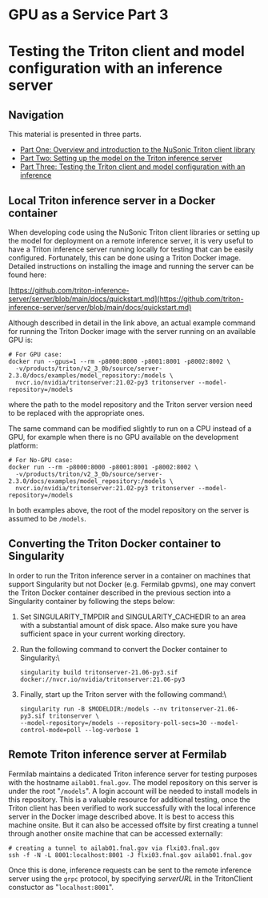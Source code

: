 GPU as a Service Part 3
====================================================

Testing the Triton client and model configuration with an inference server
==========================================================================================================================================================

Navigation
--------------------------

This material is presented in three parts.

-   [Part One: Overview and introduction to the NuSonic Triton client library](_GPU_as_a_Service_)
-   [Part Two: Setting up the model on the Triton inference server](GPU_as_a_Service_part_two)
-   [Part Three: Testing the Triton client and model configuration with an inference](GPU_as_a_Service_part_three)

Local Triton inference server in a Docker container
------------------------------------------------------------------------------------------------------------

When developing code using the NuSonic Triton client libraries or setting up the model for deployment on a remote inference server, it is very useful to have a Triton inference server running locally for testing that can be easily configured. Fortunately, this can be done using a Triton Docker image. Detailed instructions on installing the image and running the server can be found here:

[https://github.com/triton-inference-server/server/blob/main/docs/quickstart.md](https://github.com/triton-inference-server/server/blob/main/docs/quickstart.md)

Although described in detail in the link above, an actual example command for running the Triton Docker image with the server running on an available GPU is:

    # For GPU case:
    docker run --gpus=1 --rm -p8000:8000 -p8001:8001 -p8002:8002 \
      -v/products/triton/v2_3_0b/source/server-2.3.0/docs/examples/model_repository:/models \
      nvcr.io/nvidia/tritonserver:21.02-py3 tritonserver --model-repository=/models

where the path to the model repository and the Triton server version need to be replaced with the appropriate ones.

The same command can be modified slightly to run on a CPU instead of a GPU, for example when there is no GPU available on the development platform:

    # For No-GPU case:
    docker run --rm -p8000:8000 -p8001:8001 -p8002:8002 \
      -v/products/triton/v2_3_0b/source/server-2.3.0/docs/examples/model_repository:/models \
      nvcr.io/nvidia/tritonserver:21.02-py3 tritonserver --model-repository=/models

In both examples above, the root of the model repository on the server is assumed to be `/models`.

Converting the Triton Docker container to Singularity
----------------------------------------------------------------------------------------------------------------

In order to run the Triton inference server in a container on machines that support Singularity but not Docker (e.g. Fermilab gpvms), one may convert the Triton Docker container described in the previous section into a Singularity container by following the steps below:

1.  Set SINGULARITY\_TMPDIR and SINGULARITY\_CACHEDIR to an area with a substantial amount of disk space. Also make sure you have sufficient space in your current working directory.
2.  Run the following command to convert the Docker container to Singularity:\

        singularity build tritonserver-21.06-py3.sif docker://nvcr.io/nvidia/tritonserver:21.06-py3

3.  Finally, start up the Triton server with the following command:\

        singularity run -B $MODELDIR:/models --nv tritonserver-21.06-py3.sif tritonserver \
        --model-repository=/models --repository-poll-secs=30 --model-control-mode=poll --log-verbose 1

Remote Triton inference server at Fermilab
------------------------------------------------------------------------------------------

Fermilab maintains a dedicated Triton inference server for testing purposes with the hostname `ailab01.fnal.gov`. The model repository on this server is under the root "`/models`". A login account will be needed to install models in this repository. This is a valuable resource for additional testing, once the Triton client has been verified to work successfully with the local inference server in the Docker image described above. It is best to access this machine onsite. But it can also be accessed offsite by first creating a tunnel through another onsite machine that can be accessed externally:

    # creating a tunnel to ailab01.fnal.gov via flxi03.fnal.gov
    ssh -f -N -L 8001:localhost:8001 -J flxi03.fnal.gov ailab01.fnal.gov

Once this is done, inference requests can be sent to the remote inference server using the `grpc` protocol, by specifying *serverURL* in the TritonClient constuctor as "`localhost:8001`".
